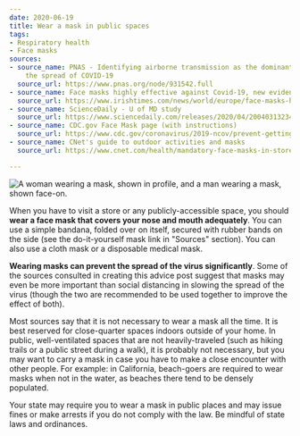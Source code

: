 ```yaml
---
date: 2020-06-19
title: Wear a mask in public spaces
tags:
- Respiratory health
- Face masks
sources:
- source_name: PNAS - Identifying airborne transmission as the dominant route for
    the spread of COVID-19
  source_url: https://www.pnas.org/node/931542.full
- source_name: Face masks highly effective against Covid-19, new evidence suggests
  source_url: https://www.irishtimes.com/news/world/europe/face-masks-highly-effective-against-covid-19-new-evidence-suggests-1.4276883#.XuODIJPI20U.twitter
- source_name: ScienceDaily - U of MD study
  source_url: https://www.sciencedaily.com/releases/2020/04/200403132345.htm
- source_name: CDC.gov Face Mask page (with instructions)
  source_url: https://www.cdc.gov/coronavirus/2019-ncov/prevent-getting-sick/diy-cloth-face-coverings.html
- source_name: CNet's guide to outdoor activities and masks
  source_url: https://www.cnet.com/health/mandatory-face-masks-in-stores-cars-outside-where-youre-expected-to-wear-a-covering/

---
```

![A woman wearing a mask, shown in profile, and a man wearing a mask, shown face-on.](/images/IMG_0477.PNG "Wear a mask that covers your nose and mouth.")

When you have to visit a store or any publicly-accessible space, you should **wear a face mask that covers your nose and mouth adequately**. You can use a simple bandana, folded over on itself, secured with rubber bands on the side (see the do-it-yourself mask link in "Sources" section). You can also use a cloth mask or a disposable medical mask.

**Wearing masks can prevent the spread of the virus significantly**. Some of the sources consulted in creating this advice post suggest that masks may even be more important than social distancing in slowing the spread of the virus (though the two are recommended to be used together to improve the effect of both).

Most sources say that it is not necessary to wear a mask all the time. It is best reserved for close-quarter spaces indoors outside of your home. In public, well-ventilated spaces that are not heavily-traveled (such as hiking trails or a public street during a walk), it is probably not necessary, but you may want to carry a mask in case you have to make a close encounter with other people. For example: in California, beach-goers are required to wear masks when not in the water, as beaches there tend to be densely populated.

Your state may require you to wear a mask in public places and may issue fines or make arrests if you do not comply with the law. Be mindful of state laws and ordinances.